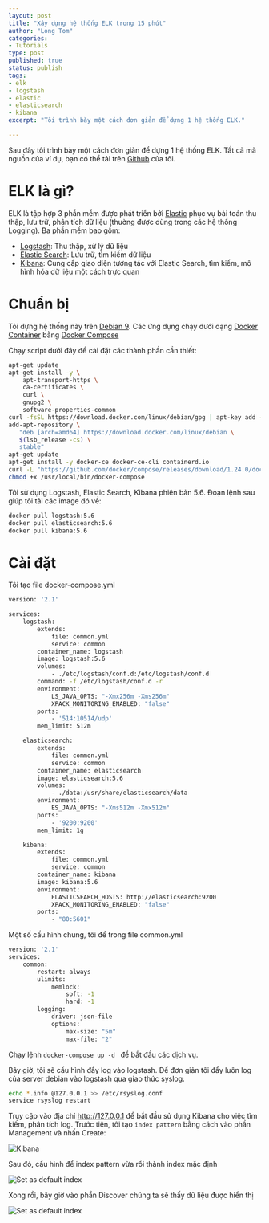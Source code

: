 ```yaml
---
layout: post
title: "Xây dựng hệ thống ELK trong 15 phút"
author: "Long Tom"
categories: 
- Tutorials
type: post
published: true
status: publish
tags:
- elk
- logstash
- elastic
- elasticsearch
- kibana
excerpt: "Tôi trình bày một cách đơn giản để dựng 1 hệ thống ELK."

---
```


Sau đây tôi trình bày một cách đơn giản để dựng 1 hệ thống ELK. Tất cả mã nguồn của ví dụ, bạn có thể tải trên [Github](https://github.com/ngvlong/elk-started) của tôi.

# ELK là gì?

ELK là tập hợp 3 phần mềm được phát triển bởi [Elastic](https://www.elastic.co/) phục vụ bài toán thu thập, lưu trữ, phân tích dữ liệu (thường được dùng trong các hệ thống Logging). Ba phần mềm bao gồm:

* [Logstash](https://www.elastic.co/products/logstash): Thu thập, xử lý dữ liệu
* [Elastic Search](https://www.elastic.co/products/elasticsearch): Lưu trữ, tìm kiếm dữ liệu
* [Kibana](https://www.elastic.co/products/kibana): Cung cấp giao diện tương tác với Elastic Search, tìm kiếm, mô hình hóa dữ liệu một cách trực quan

# Chuẩn bị

Tôi dựng hệ thống này trên [Debian 9](https://www.debian.org/distrib/). Các ứng dụng chạy dưới dạng [Docker Container](https://www.docker.com/) bằng [Docker Compose](https://docs.docker.com/compose/)

Chạy script dưới đây để cài đặt các thành phần cần thiết:
```bash
apt-get update
apt-get install -y \
    apt-transport-https \
    ca-certificates \
    curl \
    gnupg2 \
    software-properties-common
curl -fsSL https://download.docker.com/linux/debian/gpg | apt-key add -
add-apt-repository \
   "deb [arch=amd64] https://download.docker.com/linux/debian \
   $(lsb_release -cs) \
   stable"
apt-get update
apt-get install -y docker-ce docker-ce-cli containerd.io
curl -L "https://github.com/docker/compose/releases/download/1.24.0/docker-compose-$(uname -s)-$(uname -m)" -o /usr/local/bin/docker-compose
chmod +x /usr/local/bin/docker-compose
```

Tôi sử dụng Logstash, Elastic Search, Kibana phiên bản 5.6. Đoạn lệnh sau giúp tôi tải các image đó về:
```bash
docker pull logstash:5.6
docker pull elasticsearch:5.6
docker pull kibana:5.6
```

# Cài đặt

Tôi tạo file docker-compose.yml
```bash
version: '2.1'

services:
    logstash:
        extends:
            file: common.yml
            service: common
        container_name: logstash
        image: logstash:5.6
        volumes:
            - ./etc/logstash/conf.d:/etc/logstash/conf.d
        command: -f /etc/logstash/conf.d -r
        environment:
            LS_JAVA_OPTS: "-Xmx256m -Xms256m"
            XPACK_MONITORING_ENABLED: "false"
        ports:
            - '514:10514/udp'
        mem_limit: 512m

    elasticsearch:
        extends:
            file: common.yml
            service: common
        container_name: elasticsearch
        image: elasticsearch:5.6
        volumes:
            - ./data:/usr/share/elasticsearch/data
        environment:
            ES_JAVA_OPTS: "-Xms512m -Xmx512m"
        ports:
            - '9200:9200'
        mem_limit: 1g

    kibana:
        extends:
            file: common.yml
            service: common
        container_name: kibana
        image: kibana:5.6
        environment:
            ELASTICSEARCH_HOSTS: http://elasticsearch:9200
            XPACK_MONITORING_ENABLED: "false"
        ports:
            - "80:5601"    
```

Một số cấu hình chung, tôi để trong file common.yml
```bash
version: '2.1'
services:
    common:
        restart: always
        ulimits:
            memlock:
                soft: -1
                hard: -1
        logging:
            driver: json-file
            options:
                max-size: "5m"
                max-file: "2"
```

Chạy lệnh ```docker-compose up -d ``` để bắt đầu các dịch vụ. 

Bây giờ, tôi sẽ cấu hình đẩy log vào logstash. Để đơn giản tôi đẩy luôn log của server debian vào logstash qua giao thức syslog.
```bash
echo *.info @127.0.0.1 >> /etc/rsyslog.conf
service rsyslog restart
```

Truy cập vào địa chỉ http://127.0.0.1 để bắt đầu sử dụng Kibana cho việc tìm kiếm, phân tích log.
Trước tiên, tôi tạo ```index pattern``` bằng cách vào phần Management và nhấn Create:

![Kibana]( {{site.url}}/assets/img/2019/05/05/kibana_management.png) 

Sau đó, cấu hình để index pattern vừa rồi thành index mặc định

![Set as default index]( {{site.url}}/assets/img/2019/05/05/kibana_set_default_index.png) 

Xong rồi, bây giờ vào phần Discover chúng ta sẽ thấy dữ liệu được hiển thị

![Set as default index]( {{site.url}}/assets/img/2019/05/05/kibana_discover.png) 





